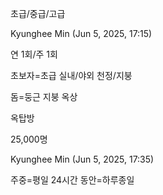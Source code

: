 초급/중급/고급

Kyunghee Min (Jun 5, 2025, 17:15)

연 1회/주 1회

초보자=초급
실내/야외
천정/지붕

돔=둥근 지붕
옥상

옥탑방

25,000명

Kyunghee Min (Jun 5, 2025, 17:35)

주중=평일
24시간 동안=하루종일